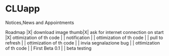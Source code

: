 CLUapp
======

Notices,News and Appointments

Roadmap
|X|    download image thumb|X|    ask for internet connection on start
|X|      ottimization of th code
| |    notification
| |      ottimization of th code
| |    pull to refresh
| |      ottimization of th code
| |    invia segnalazione bug
| |      ottimization of th code
| |   First Beta 0.1
| |   beta testing

